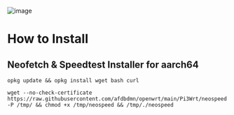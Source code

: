 ![image](https://user-images.githubusercontent.com/56350314/110074097-37940e80-7db3-11eb-8842-6d2278db7e1d.png)

# How to Install

## Neofetch & Speedtest Installer for aarch64
```
opkg update && opkg install wget bash curl

wget --no-check-certificate https://raw.githubusercontent.com/afdbdmn/openwrt/main/Pi3Wrt/neospeed -P /tmp/ && chmod +x /tmp/neospeed && /tmp/./neospeed 

```
